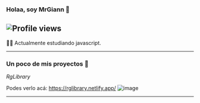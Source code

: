 ### Holaa, soy MrGiann 👋
![Profile views](https://gpvc.arturio.dev/mrgiann)
---
 
 👩‍💻 Actualmente estudiando javascript.

---

### Un poco de mis proyectos :loudspeaker: 



*RgLibrary*

Podes verlo acá: https://rglibrary.netlify.app/
![image](https://user-images.githubusercontent.com/82038942/190834745-2245c8b5-133b-4682-9ab9-cf03f7fa96b7.png)

---
